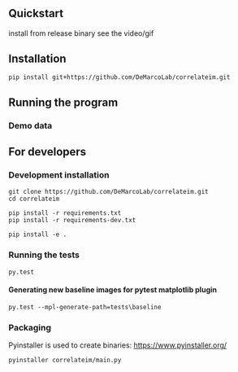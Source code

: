 #

## Quickstart
install from release binary
see the video/gif

## Installation

```
pip install git+https://github.com/DeMarcoLab/correlateim.git
```

## Running the program
### Demo data


## For developers
### Development installation
```
git clone https://github.com/DeMarcoLab/correlateim.git
cd correlateim
```

```
pip install -r requirements.txt
pip install -r requirements-dev.txt
```

```
pip install -e .
```

### Running the tests

```
py.test
```

#### Generating new baseline images for pytest matplotlib plugin

```
py.test --mpl-generate-path=tests\baseline
```

### Packaging
Pyinstaller is used to create binaries: https://www.pyinstaller.org/

```
pyinstaller correlateim/main.py
```